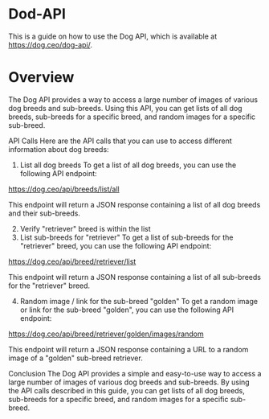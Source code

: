# Dod-API 

This is a guide on how to use the Dog API, which is available at https://dog.ceo/dog-api/.

# Overview
The Dog API provides a way to access a large number of images of various dog breeds and sub-breeds. Using this API, you can get lists of all dog breeds, sub-breeds for a specific breed, and random images for a specific sub-breed.

API Calls
Here are the API calls that you can use to access different information about dog breeds:

1. List all dog breeds
To get a list of all dog breeds, you can use the following API endpoint:

https://dog.ceo/api/breeds/list/all

This endpoint will return a JSON response containing a list of all dog breeds and their sub-breeds.

2. Verify "retriever" breed is within the list
3. List sub-breeds for "retriever"
To get a list of sub-breeds for the "retriever" breed, you can use the following API endpoint:

https://dog.ceo/api/breed/retriever/list

This endpoint will return a JSON response containing a list of all sub-breeds for the "retriever" breed.

4. Random image / link for the sub-breed "golden"
To get a random image or link for the sub-breed "golden", you can use the following API endpoint:

https://dog.ceo/api/breed/retriever/golden/images/random

This endpoint will return a JSON response containing a URL to a random image of a "golden" sub-breed retriever.

Conclusion
The Dog API provides a simple and easy-to-use way to access a large number of images of various dog breeds and sub-breeds. By using the API calls described in this guide, you can get lists of all dog breeds, sub-breeds for a specific breed, and random images for a specific sub-breed.
